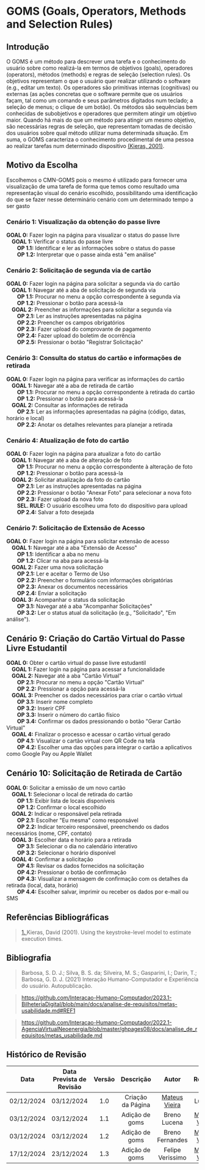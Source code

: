 # GOMS (Goals, Operators, Methods and Selection Rules)

## Introdução

O GOMS é um método para descrever uma tarefa e o conhecimento do usuário sobre como realizá-la em termos de objetivos (goals), operadores (operators), métodos (methods) e regras de seleção (selection rules). Os objetivos representam o que o usuário quer realizar utilizando o software (e.g., editar um texto). Os operadores são primitivas internas (cognitivas) ou externas (as ações concretas que o software permite que os usuários façam, tal como um comando e seus parâmetros digitados num teclado; a seleção de menus; o clique de um botão). Os métodos são sequências bem conhecidas de subobjetivos e operadores que permitem atingir um objetivo maior. Quando há mais do que um método para atingir um mesmo objetivo, são necessárias regras de seleção, que representam tomadas de decisão dos usuários sobre qual método utilizar numa determinada situação. Em suma, o GOMS caracteriza o conhecimento procedimental de uma pessoa ao realizar tarefas num determinado dispositivo <a id="anchor_1" href="#REF1">(Kieras, 2001)</a>.

<!-- <font size="3"><p style="text-align: center">Figura 1 &emsp;Explicação do GOMS</p></font>

<center>![Figura 1](../../assets/livro_goms.png)</center>
<font size="3"><p style="text-align: center">Fonte: (BARBOSA, S. D. J.; SILVA, B. S. Interação Humano-Computador. Rio de Janeiro: Elsevier, 2011.)</p></font> -->

## Motivo da Escolha

Escolhemos o CMN-GOMS pois o mesmo é utilizado para fornecer uma visualização de uma tarefa de forma que temos como resultado uma representação visual do cenário escolhido, possibilitando uma identificação do que se fazer nesse determinário cenário com um determinado tempo a ser gasto

### Cenário 1: Visualização da obtenção do passe livre

**GOAL 0:** Fazer login na página para visualizar o status do passe livre  
&emsp;**GOAL 1:** Verificar o status do passe livre  
&emsp;&emsp;**OP 1.1:** Identificar e ler as informações sobre o status do passe  
&emsp;&emsp;**OP 1.2:** Interpretar que o passe ainda está "em análise"

### Cenário 2: Solicitação de segunda via de cartão

**GOAL 0:** Fazer login na página para solicitar a segunda via do cartão  
&emsp;**GOAL 1:** Navegar até a aba de solicitação de segunda via  
&emsp;&emsp;**OP 1.1:** Procurar no menu a opção correspondente à segunda via  
&emsp;&emsp;**OP 1.2:** Pressionar o botão para acessá-la  
&emsp;**GOAL 2:** Preencher as informações para solicitar a segunda via  
&emsp;&emsp;**OP 2.1:** Ler as instruções apresentadas na página  
&emsp;&emsp;**OP 2.2:** Preencher os campos obrigatórios  
&emsp;&emsp;**OP 2.3:** Fazer upload do comprovante de pagamento  
&emsp;&emsp;**OP 2.4:** Fazer upload do boletim de ocorrência  
&emsp;&emsp;**OP 2.5:** Pressionar o botão "Registrar Solicitação"

### Cenário 3: Consulta do status do cartão e informações de retirada

**GOAL 0:** Fazer login na página para verificar as informações do cartão  
&emsp;**GOAL 1:** Navegar até a aba de retirada de cartão  
&emsp;&emsp;**OP 1.1:** Procurar no menu a opção correspondente à retirada do cartão  
&emsp;&emsp;**OP 1.2:** Pressionar o botão para acessá-la  
&emsp;**GOAL 2:** Consultar as informações de retirada  
&emsp;&emsp;**OP 2.1:** Ler as informações apresentadas na página (código, datas, horário e local)  
&emsp;&emsp;**OP 2.2:** Anotar os detalhes relevantes para planejar a retirada

### Cenário 4: Atualização de foto do cartão

**GOAL 0:** Fazer login na página para atualizar a foto do cartão  
&emsp;**GOAL 1:** Navegar até a aba de alteração de foto  
&emsp;&emsp;**OP 1.1:** Procurar no menu a opção correspondente à alteração de foto  
&emsp;&emsp;**OP 1.2:** Pressionar o botão para acessá-la  
&emsp;**GOAL 2:** Solicitar atualização da foto do cartão  
&emsp;&emsp;**OP 2.1:** Ler as instruções apresentadas na página  
&emsp;&emsp;**OP 2.2:** Pressionar o botão "Anexar Foto" para selecionar a nova foto  
&emsp;&emsp;**OP 2.3:** Fazer upload da nova foto  
&emsp;&emsp;**SEL. RULE:** O usuário escolheu uma foto do dispositivo para upload  
&emsp;&emsp;**OP 2.4:** Salvar a foto desejada  

### Cenário 7: Solicitação de Extensão de Acesso

**GOAL 0:** Fazer login na página para solicitar extensão de acesso  
&emsp;**GOAL 1:** Navegar até a aba "Extensão de Acesso"  
&emsp;&emsp;**OP 1.1:** Identificar a aba no menu  
&emsp;&emsp;**OP 1.2:** Clicar na aba para acessá-la  
&emsp;**GOAL 2:** Fazer uma nova solicitação  
&emsp;&emsp;**OP 2.1:** Ler e aceitar o Termo de Uso  
&emsp;&emsp;**OP 2.2:** Preencher o formulário com informações obrigatórias  
&emsp;&emsp;**OP 2.3:** Anexar os documentos necessários  
&emsp;&emsp;**OP 2.4:** Enviar a solicitação  
&emsp;**GOAL 3:** Acompanhar o status da solicitação  
&emsp;&emsp;**OP 3.1:** Navegar até a aba "Acompanhar Solicitações"  
&emsp;&emsp;**OP 3.2:** Ler o status atual da solicitação (e.g., "Solicitado", "Em análise").

## Cenário 9: Criação do Cartão Virtual do Passe Livre Estudantil

**GOAL 0:** Obter o cartão virtual do passe livre estudantil  
&emsp;**GOAL 1:** Fazer login na página para acessar a funcionalidade  
&emsp;**GOAL 2:** Navegar até a aba "Cartão Virtual"  
&emsp;&emsp;**OP 2.1:** Procurar no menu a opção "Cartão Virtual"  
&emsp;&emsp;**OP 2.2:** Pressionar a opção para acessá-la  
&emsp;**GOAL 3:** Preencher os dados necessários para criar o cartão virtual  
&emsp;&emsp;**OP 3.1:** Inserir nome completo  
&emsp;&emsp;**OP 3.2:** Inserir CPF  
&emsp;&emsp;**OP 3.3:** Inserir o número do cartão físico  
&emsp;&emsp;**OP 3.4:** Confirmar os dados pressionando o botão "Gerar Cartão Virtual"  
&emsp;**GOAL 4:** Finalizar o processo e acessar o cartão virtual gerado  
&emsp;&emsp;**OP 4.1:** Visualizar o cartão virtual com QR Code na tela  
&emsp;&emsp;**OP 4.2:** Escolher uma das opções para integrar o cartão a aplicativos como Google Pay ou Apple Wallet

## Cenário 10: Solicitação de Retirada de Cartão  

**GOAL 0:** Solicitar a emissão de um novo cartão  
&emsp;**GOAL 1:** Selecionar o local de retirada do cartão  
&emsp;&emsp;**OP 1.1:** Exibir lista de locais disponíveis  
&emsp;&emsp;**OP 1.2:** Confirmar o local escolhido  
&emsp;**GOAL 2:** Indicar o responsável pela retirada  
&emsp;&emsp;**OP 2.1:** Escolher "Eu mesma" como responsável  
&emsp;&emsp;**OP 2.2:** Indicar terceiro responsável, preenchendo os dados necessários (nome, CPF, contato)  
&emsp;**GOAL 3:** Escolher data e horário para a retirada  
&emsp;&emsp;**OP 3.1:** Selecionar o dia no calendário interativo  
&emsp;&emsp;**OP 3.2:** Selecionar o horário disponível  
&emsp;**GOAL 4:** Confirmar a solicitação  
&emsp;&emsp;**OP 4.1:** Revisar os dados fornecidos na solicitação  
&emsp;&emsp;**OP 4.2:** Pressionar o botão de confirmação  
&emsp;&emsp;**OP 4.3:** Visualizar a mensagem de confirmação com os detalhes da retirada (local, data, horário)  
&emsp;&emsp;**OP 4.4:** Escolher salvar, imprimir ou receber os dados por e-mail ou SMS

## Referências Bibliográficas

> <a id="REF1" href="#anchor_1">1. </a>Kieras, David (2001). Using the keystroke-level model to estimate execution times.

## Bibliografia

> Barbosa, S. D. J.; Silva, B. S. da; Silveira, M. S.; Gasparini, I.; Darin, T.; Barbosa, G. D. J. (2021) Interação Humano-Computador e Experiência do usuário. Autopublicação.

> https://github.com/Interacao-Humano-Computador/2023.1-BilheteriaDigital/blob/main/docs/analise-de-requisitos/metas-usabilidade.md#REF1

> https://github.com/Interacao-Humano-Computador/2022.1-AgenciaVirtualNeoenergia/blob/master/ghpages08/docs/analise_de_requisitos/metas_usabilidade.md

## Histórico de Revisão

|    Data    | Data Prevista de Revisão | Versão |     Descrição     |                   Autor                    |                  Revisor                   |
| :--------: | :----------------------: | :----: | :---------------: | :----------------------------------------: | :----------------------------------------: |
| 02/12/2024 |        03/12/2024        |  1.0   | Criação da Página | [Mateus Vieira](https://github.com/matix0) |                   Lucena                   |
| 03/12/2024 |        03/12/2024        |  1.1   |  Adição de goms   |                Breno Lucena                | [Mateus Vieira](https://github.com/matix0) |
| 03/12/2024 |        03/12/2024        |  1.2   |  Adição de goms   |              Breno Fernandes               | [Mateus Vieira](https://github.com/matix0) |
| 17/12/2024 |        23/12/2024        |  1.3   |  Adição de goms   |              Felipe Verissimo              | [Mateus Vieira](https://github.com/matix0) |
